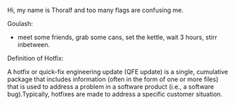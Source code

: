 Hi, my name is Thoralf and too many flags are confusing me. 

Goulash:
- meet some friends, grab some cans, set the kettle, wait 3 hours, stirr inbetween. 

Definition of Hotfix:

A hotfix or quick-fix engineering update (QFE update) is a single, cumulative package that includes information (often in the form of one or more files) that is used to address a problem in a software product (i.e., a software bug).Typically, hotfixes are made to address a specific customer situation. 
